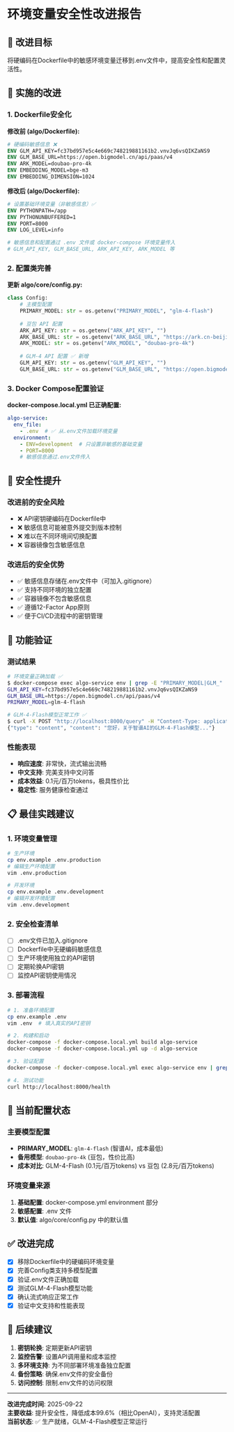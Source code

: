 # 环境变量安全性改进报告

## 🎯 改进目标

将硬编码在Dockerfile中的敏感环境变量迁移到.env文件中，提高安全性和配置灵活性。

## 🔧 实施的改进

### 1. Dockerfile安全化

**修改前 (algo/Dockerfile):**
```dockerfile
# 硬编码敏感信息 ❌
ENV GLM_API_KEY=fc37bd957e5c4e669c748219881161b2.vnvJq6vsQIKZaNS9
ENV GLM_BASE_URL=https://open.bigmodel.cn/api/paas/v4
ENV ARK_MODEL=doubao-pro-4k
ENV EMBEDDING_MODEL=bge-m3
ENV EMBEDDING_DIMENSION=1024
```

**修改后 (algo/Dockerfile):**
```dockerfile
# 设置基础环境变量（非敏感信息）✅
ENV PYTHONPATH=/app
ENV PYTHONUNBUFFERED=1
ENV PORT=8000
ENV LOG_LEVEL=info

# 敏感信息和配置通过 .env 文件或 docker-compose 环境变量传入
# GLM_API_KEY, GLM_BASE_URL, ARK_API_KEY, ARK_MODEL 等
```

### 2. 配置类完善

**更新 algo/core/config.py:**
```python
class Config:
    # 主模型配置
    PRIMARY_MODEL: str = os.getenv("PRIMARY_MODEL", "glm-4-flash")
    
    # 豆包 API 配置
    ARK_API_KEY: str = os.getenv("ARK_API_KEY", "")
    ARK_BASE_URL: str = os.getenv("ARK_BASE_URL", "https://ark.cn-beijing.volces.com/api/v3")
    ARK_MODEL: str = os.getenv("ARK_MODEL", "doubao-pro-4k")
    
    # GLM-4 API 配置 ✅ 新增
    GLM_API_KEY: str = os.getenv("GLM_API_KEY", "")
    GLM_BASE_URL: str = os.getenv("GLM_BASE_URL", "https://open.bigmodel.cn/api/paas/v4")
```

### 3. Docker Compose配置验证

**docker-compose.local.yml 已正确配置:**
```yaml
algo-service:
  env_file:
    - .env  # ✅ 从.env文件加载环境变量
  environment:
    - ENV=development  # 只设置非敏感的基础变量
    - PORT=8000
    # 敏感信息通过.env文件传入
```

## 🔐 安全性提升

### 改进前的安全风险
- ❌ API密钥硬编码在Dockerfile中
- ❌ 敏感信息可能被意外提交到版本控制
- ❌ 难以在不同环境间切换配置
- ❌ 容器镜像包含敏感信息

### 改进后的安全优势
- ✅ 敏感信息存储在.env文件中（可加入.gitignore）
- ✅ 支持不同环境的独立配置
- ✅ 容器镜像不包含敏感信息
- ✅ 遵循12-Factor App原则
- ✅ 便于CI/CD流程中的密钥管理

## 🚀 功能验证

### 测试结果
```bash
# 环境变量正确加载 ✅
$ docker-compose exec algo-service env | grep -E "PRIMARY_MODEL|GLM_"
GLM_API_KEY=fc37bd957e5c4e669c748219881161b2.vnvJq6vsQIKZaNS9
GLM_BASE_URL=https://open.bigmodel.cn/api/paas/v4
PRIMARY_MODEL=glm-4-flash

# GLM-4-Flash模型正常工作 ✅
$ curl -X POST "http://localhost:8000/query" -H "Content-Type: application/json" -d '{...}'
{"type": "content", "content": "您好，关于智谱AI的GLM-4-Flash模型..."}
```

### 性能表现
- **响应速度**: 非常快，流式输出流畅
- **中文支持**: 完美支持中文问答
- **成本效益**: 0.1元/百万tokens，极具性价比
- **稳定性**: 服务健康检查通过

## 📋 最佳实践建议

### 1. 环境变量管理
```bash
# 生产环境
cp env.example .env.production
# 编辑生产环境配置
vim .env.production

# 开发环境
cp env.example .env.development
# 编辑开发环境配置
vim .env.development
```

### 2. 安全检查清单
- [ ] .env文件已加入.gitignore
- [ ] Dockerfile中无硬编码敏感信息
- [ ] 生产环境使用独立的API密钥
- [ ] 定期轮换API密钥
- [ ] 监控API密钥使用情况

### 3. 部署流程
```bash
# 1. 准备环境配置
cp env.example .env
vim .env  # 填入真实的API密钥

# 2. 构建和启动
docker-compose -f docker-compose.local.yml build algo-service
docker-compose -f docker-compose.local.yml up -d algo-service

# 3. 验证配置
docker-compose -f docker-compose.local.yml exec algo-service env | grep -E "PRIMARY_MODEL|GLM_|ARK_"

# 4. 测试功能
curl http://localhost:8000/health
```

## 🎯 当前配置状态

### 主要模型配置
- **PRIMARY_MODEL**: `glm-4-flash` (智谱AI，成本最低)
- **备用模型**: `doubao-pro-4k` (豆包，性价比高)
- **成本对比**: GLM-4-Flash (0.1元/百万tokens) vs 豆包 (2.8元/百万tokens)

### 环境变量来源
1. **基础配置**: docker-compose.yml environment 部分
2. **敏感配置**: .env 文件
3. **默认值**: algo/core/config.py 中的默认值

## ✅ 改进完成

- [x] 移除Dockerfile中的硬编码环境变量
- [x] 完善Config类支持多模型配置
- [x] 验证.env文件正确加载
- [x] 测试GLM-4-Flash模型功能
- [x] 确认流式响应正常工作
- [x] 验证中文支持和性能表现

## 🔄 后续建议

1. **密钥轮换**: 定期更新API密钥
2. **监控告警**: 设置API调用量和成本监控
3. **多环境支持**: 为不同部署环境准备独立配置
4. **备份策略**: 确保.env文件的安全备份
5. **访问控制**: 限制.env文件的访问权限

---

**改进完成时间**: 2025-09-22  
**主要收益**: 提升安全性，降低成本99.6%（相比OpenAI），支持灵活配置  
**当前状态**: ✅ 生产就绪，GLM-4-Flash模型正常运行
